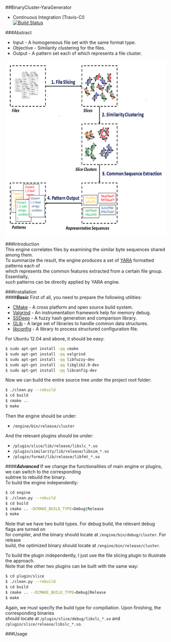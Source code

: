 ##BinaryCluster-YaraGenerator
+ Continuous Integration (Travis-CI)  
[![Build Status](https://travis-ci.org/ZSShen/BinaryCluster-YaraGenerator.svg?branch=master)](https://travis-ci.org/ZSShen/BinaryCluster-YaraGenerator)

###Abstract  
+ Input - A homogeneous file set with the same format type.  
+ Objective - Similarity clustering for the files.  
+ Output - A pattern set each of which represents a file cluster.  
<img src="https://raw.githubusercontent.com/ZSShen/BinaryCluster-YaraGenerator/master/res/picture/EngineIntro.png" width="650px" height="550px" />  

###Introduction  
This engine correlates files by examining the similar byte sequences shared among them.  
To summarize the result, the engine produces a set of [YARA] formatted patterns each of  
which represents the common features extracted from a certain file group. Essentially,  
such patterns can be directly applied by YARA engine.
 
###Installation  
####***Basic***
First of all, you need to prepare the following utilities:
- [CMake] - A cross platform and open source build system.
- [Valgrind] - An instrumentation framework help for memory debug.
- [SSDeep] - A fuzzy hash generation and comparison library.
- [GLib] - A large set of libraries to handle common data structures.
- [libconfig] - A library to process structured configuration file.

For Ubuntu 12.04 and above, it should be easy:
``` sh
$ sudo apt-get install -qq cmake
$ sudo apt-get install -qq valgrind
$ sudo apt-get install -qq libfuzzy-dev
$ sudo apt-get install -qq libglib2.0-dev
$ sudo apt-get install -qq libconfig-dev
```
Now we can build the entire source tree under the project root folder:
``` sh
$ ./clean.py --rebuild
$ cd build
$ cmake ..
$ make
```
Then the engine should be under:  
- `/engine/bin/release/cluster`  

And the relevant plugins should be under:
- `/plugin/slice/lib/release/libslc_*.so`
- `/plugin/similarity/lib/release/libsim_*.so`
- `/plugin/format/lib/release/libfmt_*.so`

####***Advanced***
If we change the functionalities of main engine or plugins, we can switch to the corresponding  
subtree to rebuild the binary.  
To build the engine independently:
``` sh
$ cd engine
$ ./clean.py --rebuild
$ cd build
$ cmake .. -DCMAKE_BUILD_TYPE=Debug|Release
$ make
```
Note that we have two build types. For debug build, the relevant debug flags are turned on  
for compiler, and the binary should locate at `/engine/bin/debug/cluster`. For release  
build, the optimized binary should locate at `/engine/bin/release/cluster`.

To build the plugin independently, I just use the file slicing plugin to illustrate the approach.  
Note that the other two plugins can be built with the same way: 
``` sh
$ cd plugin/slice
$ ./clean.py --rebuild
$ cd build
$ cmake .. --DCMAKE_BUILD_TYPE=Debug|Release
$ make
```
Again, we must specify the build type for compiliation. Upon finishing, the corresponding binaries  
should locate at `/plugin/slice/debug/libslc_*.so` and `/plugin/slice/release/libslc_*.so`.


###Usage

[YARA]:http://plusvic.github.io/yara/
[CMake]:http://www.cmake.org/
[Valgrind]:http://valgrind.org/
[SSDeep]:http://ssdeep.sourceforge.net/
[GLib]:https://developer.gnome.org/glib/
[libconfig]:http://www.hyperrealm.com/libconfig/

